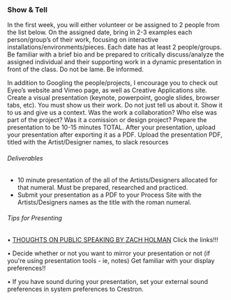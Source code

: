### Show & Tell

In the first week, you will either volunteer or be assigned to 2 people from the list below. On the assigned date, bring in 2-3 examples each person/group’s of their work, focusing on interactive installations/environments/pieces. Each date has at least 2 people/groups. Be familiar with a brief bio and be prepared to critically discuss/analyze the assigned individual and their supporting work in a dynamic presentation in front of the class. Do not be lame. Be informed.

In addition to Googling the people/projects, I encourage you to check out Eyeo’s website and Vimeo page, as well as Creative Applications site. 
Create a visual presentation (keynote, powerpoint, google slides, browser tabs, etc). You must show us their work. Do not just tell us about it. Show it to us and give us a context. Was the work a collaboration? Who else was part of the project? Was it a comission or design project?
Prepare the presentation to be 10-15 minutes TOTAL. After your presentation, upload your presentation after exporting it as a PDF. Upload the presentation PDF, titled with the Artist/Designer names, to slack resources

###### Deliverables
<ul>
<li>	10 minute presentation of the all of the Artists/Designers allocated for that numeral. Must be prepared, researched and practiced. </li>
<li>	Submit your presentation as a PDF to your Process Site with the Artists/Designers names as the title with the roman numeral. </li>
</ul>

###### Tips for Presenting
• [THOUGHTS ON PUBLIC SPEAKING BY ZACH HOLMAN](http://speaking.io/) Click the links!!!

• Decide whether or not you want to mirror your presentation or not (if you're using presentation tools - ie, notes)
Get familiar with your display preferences!!

• If you have sound during your presentation, set your external sound preferences in system preferences to Crestron.


